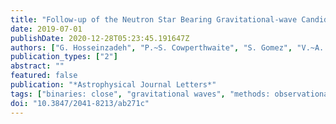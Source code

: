 ```yaml
---
title: "Follow-up of the Neutron Star Bearing Gravitational-wave Candidate Events S190425z and S190426c with MMT and SOAR"
date: 2019-07-01
publishDate: 2020-12-28T05:23:45.191647Z
authors: ["G. Hosseinzadeh", "P.~S. Cowperthwaite", "S. Gomez", "V.~A. Villar", "M. Nicholl", "R. Margutti", "E. Berger", "R. Chornock", "K. Paterson", "W. Fong", "V. Savchenko", "P. Short", "K.~D. Alexander", "P.~K. Blanchard", "J. Braga", "M.~L. Calkins", "R. Cartier", "D.~L. Coppejans", "T. Eftekhari", "T. Laskar", "C. Ly", "L. Patton", "I. Pelisoli", "D.~E. Reichart", "G. Terreran", "P.~K.~G. Williams"]
publication_types: ["2"]
abstract: ""
featured: false
publication: "*Astrophysical Journal Letters*"
tags: ["binaries: close", "gravitational waves", "methods: observational", "stars: black holes", "stars: neutron", "Astrophysics - High Energy Astrophysical Phenomena", "Astrophysics - Solar and Stellar Astrophysics"]
doi: "10.3847/2041-8213/ab271c"
---
```


